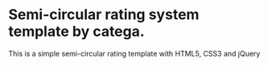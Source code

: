 # Semi-circular rating system template by catega.
This is a simple semi-circular rating template with HTML5, CSS3 and jQuery
